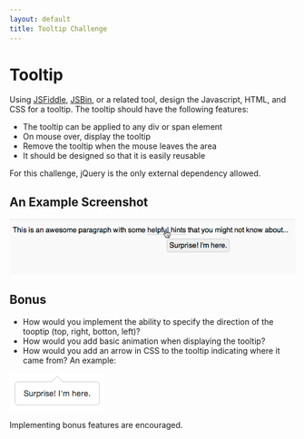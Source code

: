 ```yaml
---
layout: default
title: Tooltip Challenge
---
```


# Tooltip #

Using [JSFiddle](http://jsfiddle.net/), [JSBin](http://jsbin.com/), or a related tool, design the Javascript, HTML, and CSS for a tooltip. The tooltip should have the following features:

- The tooltip can be applied to any div or span element
- On mouse over, display the tooltip
- Remove the tooltip when the mouse leaves the area
- It should be designed so that it is easily reusable

For this challenge, jQuery is the only external dependency allowed.

## An Example Screenshot ##

![Tooltip Example Screenshot](/images/tooltip.png)

## Bonus ##

- How would you implement the ability to specify the direction of the tooptip (top, right, botton, left)?
- How would you add basic animation when displaying the tooltip?
- How would you add an arrow in CSS to the tooltip indicating where it came from? An example:

![Arrow Example Screenshot](/images/arrow.png)

Implementing bonus features are encouraged.